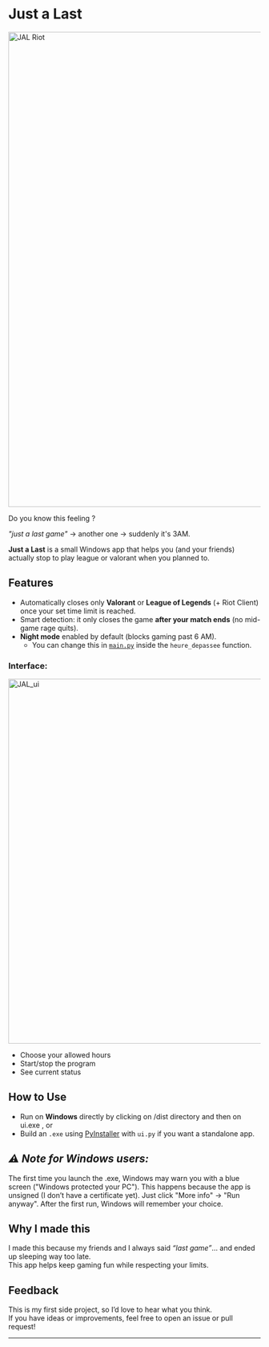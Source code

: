 # Just a Last


<img width="1918" height="948" alt="JAL Riot" src="https://github.com/user-attachments/assets/d737d32e-2ac5-4f51-9ace-fbc984129bb4" />


Do you know this feeling ?  

*"just a last game"* → another one → suddenly it's 3AM.  

**Just a Last** is a small Windows app that helps you (and your friends) actually stop to play league or valorant when you planned to.  

## Features

- Automatically closes only **Valorant** or **League of Legends**  (+ Riot Client) once your set time limit is reached.  
- Smart detection: it only closes the game **after your match ends** (no mid-game rage quits).  
- **Night mode** enabled by default (blocks gaming past 6 AM).  
  - You can change this in [`main.py`](./main.py) inside the `heure_depassee` function.

### Interface:

<img width="593" height="728" alt="JAL_ui" src="https://github.com/user-attachments/assets/ccb9d285-c6af-4f25-b850-c62470928f37" />

  - Choose your allowed hours  
  - Start/stop the program  
  - See current status  

## How to Use

- Run on **Windows** directly by clicking on /dist directory and then on ui.exe , or  
- Build an `.exe` using [PyInstaller](https://pyinstaller.org/) with `ui.py` if you want a standalone app.  

## *⚠️ Note for Windows users:*
The first time you launch the .exe, Windows may warn you with a blue screen ("Windows protected your PC").
This happens because the app is unsigned (I don’t have a certificate yet).
Just click "More info" → "Run anyway". After the first run, Windows will remember your choice.


## Why I made this
I made this because my friends and I always said *“last game”*… and ended up sleeping way too late.  
This app helps keep gaming fun while respecting your limits.  

## Feedback
This is my first side project, so I’d love to hear what you think.  
If you have ideas or improvements, feel free to open an issue or pull request!  


---
